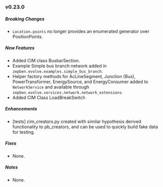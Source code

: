 ### v0.23.0

##### Breaking Changes
* `Location.points` no longer provides an enumerated generator over PositionPoints.

##### New Features
* Added CIM class BusbarSection.
* Example Simple bus branch network added in `zepben.evolve.examples.simple_bus_branch`.
* Helper factory methods for AcLineSegment, Junction (Bus), PowerTransformer, EnergySource, and EnergyConsumer added to `NetworkService` and available
through `zepben.evolve.services.network.network_extensions`.
* Added CIM Class LoadBreakSwitch

##### Enhancements
* [tests] cim_creators.py created with similar hypothesis derived functionality to pb_creators, and can be used to quickly build fake data for testing.

##### Fixes
* None.

##### Notes
* None.
